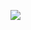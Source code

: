 <a href="https://www.svipsvip.xyz"><img src=".https://github.com/ARotterGoodMan/web/blob/main/img/%E6%8D%95%E8%8E%B7.PNG"></a>
